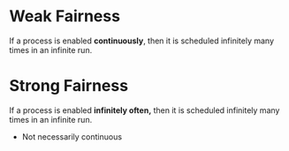 # Weak Fairness
If a process is enabled **continuously**, then it is scheduled infinitely many times in an infinite run.

# Strong Fairness
If a process is enabled **infinitely often,** then it is scheduled infinitely many times in an infinite run.
- Not necessarily continuous

